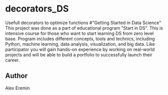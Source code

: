 # decorators_DS
Usefull decorators to optimize functions
#"Getting Started in Data Science"
This project was done as a part of educational program "Start in DS". This is intensive course for those who want to start learning DS from zero level base. Program includes different concepts, tools and technics, including Python, machine learning, data analysis, visualization, and big data. Like participator you will gain hands-on experience by working on real-world projects and will be able to build a portfolio to successfully launch their career.
## Author
Alex Eremin
